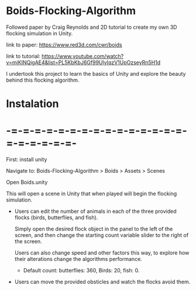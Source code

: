 # Boids-Flocking-Algorithm
Followed paper by Craig Reynolds and 2D tutorial to create my own 3D flocking simulation in Unity.


link to paper: https://www.red3d.com/cwr/boids 

link to tutorial: https://www.youtube.com/watch?v=mjKINQigAE4&list=PL5KbKbJ6Gf99UlyIqzV1UpOzseyRn5H1d


I undertook this project to learn the basics of Unity and explore the beauty behind this flocking algorithm.


# Instalation

# -=-=-=-=-=-=-=-=-=-=-=-=-=-=-=-=-=-=-=-=-=-

First: install unity

Navigate to: Boids-Flocking-Algorithm > Boids > Assets > Scenes

Open Boids.unity

This will open a scene in Unity that when played will begin the flocking simulation.
  - Users can edit the number of animals in each of the three provided flocks (birds, butterflies, and fish).
  
    Simply open the desired flock object in the panel to the left of the screen, and then change the starting count variable slider to the right of the screen.
    
    Users can also change speed and other factors this way, to explore how their alterations change the algorithms performance.
    
      - Default count: butterflies: 360, Birds: 20, fish: 0.
      
  - Users can move the provided obsticles and watch the flocks avoid them.

